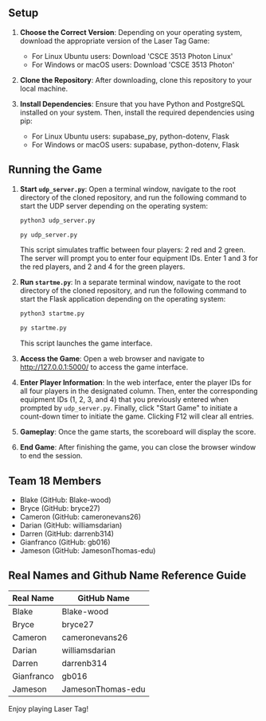 ## Setup

1. **Choose the Correct Version**: Depending on your operating system, download the appropriate version of the Laser Tag Game: 
   - For Linux Ubuntu users: Download 'CSCE 3513 Photon Linux'
   - For Windows or macOS users: Download 'CSCE 3513 Photon'

2. **Clone the Repository**: After downloading, clone this repository to your local machine.

3. **Install Dependencies**: Ensure that you have Python and PostgreSQL installed on your system. Then, install the required dependencies using pip:
   - For Linux Ubuntu users: supabase_py, python-dotenv, Flask
   - For Windows or macOS users: supabase, python-dotenv, Flask

## Running the Game

1. **Start `udp_server.py`**: Open a terminal window, navigate to the root directory of the cloned repository, and run the following command to start the UDP server depending on the operating system:
    ```bash
    python3 udp_server.py
    ```
    ```bash
    py udp_server.py
    ```
   This script simulates traffic between four players: 2 red and 2 green. The server will prompt you to enter four equipment IDs. Enter 1 and 3 for the red players, and 2 and 4 for the green players.

2. **Run `startme.py`**: In a separate terminal window, navigate to the root directory of the cloned repository, and run the following command to start the Flask application depending on the operating system:
    ```bash
    python3 startme.py
    ```
    ```bash
    py startme.py
    ```
   This script launches the game interface.

3. **Access the Game**: Open a web browser and navigate to http://127.0.0.1:5000/ to access the game interface.

4. **Enter Player Information**: In the web interface, enter the player IDs for all four players in the designated column. Then, enter the corresponding equipment IDs (1, 2, 3, and 4) that you previously entered when prompted by `udp_server.py`. Finally, click "Start Game" to initiate a count-down timer to initiate the game. Clicking F12 will clear all entries.

5. **Gameplay**: Once the game starts, the scoreboard will display the score.

6. **End Game**: After finishing the game, you can close the browser window to end the session.

## Team 18 Members
- Blake (GitHub: Blake-wood)
- Bryce (GitHub: bryce27)
- Cameron (GitHub: cameronevans26)
- Darian (GitHub: williamsdarian)
- Darren (GitHub: darrenb314)
- Gianfranco (GitHub: gb016)
- Jameson (GitHub: JamesonThomas-edu)

## Real Names and Github Name Reference Guide
| Real Name | GitHub Name        |
| --------- | ------------------ |
| Blake     | Blake-wood         |
| Bryce     | bryce27            |
| Cameron   | cameronevans26     |
| Darian    | williamsdarian     |
| Darren    | darrenb314         |
| Gianfranco| gb016              |
| Jameson   | JamesonThomas-edu  |

Enjoy playing Laser Tag!
